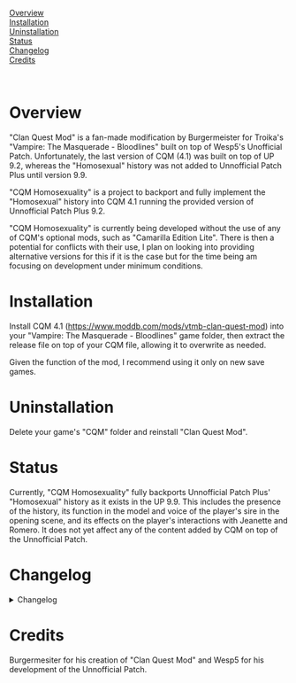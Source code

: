 [Overview](#overview) <br />
[Installation](#installation) <br />
[Uninstallation](#uninstallation) <br />
[Status](#status) <br />
[Changelog](#changelog) <br />
[Credits](#credits)

</br>

# Overview
"Clan Quest Mod" is a fan-made modification by Burgermeister for Troika's "Vampire: The Masquerade - Bloodlines" built on top of Wesp5's Unofficial Patch. Unfortunately, the last version of CQM (4.1) was built on top of UP 9.2, whereas the "Homosexual" history was not added to Unnofficial Patch Plus until version 9.9.

"CQM Homosexuality" is a project to backport and fully implement the "Homosexual" history into CQM 4.1 running the provided version of Unnofficial Patch Plus 9.2.

"CQM Homosexuality" is currently being developed without the use of any of CQM's optional mods, such as "Camarilla Edition Lite". There is then a potential for conflicts with their use, I plan on looking into providing alternative versions for this if it is the case but for the time being am focusing on development under minimum conditions.

# Installation
Install CQM 4.1 (https://www.moddb.com/mods/vtmb-clan-quest-mod) into your "Vampire: The Masquerade - Bloodlines" game folder, then extract the release file on top of your CQM file, allowing it to overwrite as needed.

Given the function of the mod, I recommend using it only on new save games.

# Uninstallation
Delete your game's "CQM" folder and reinstall "Clan Quest Mod".

# Status
Currently, "CQM Homosexuality" fully backports Unnofficial Patch Plus' "Homosexual" history as it exists in the UP 9.9. This includes the presence of the history, its function in the model and voice of the player's sire in the opening scene, and its effects on the player's interactions with Jeanette and Romero. It does not yet affect any of the content added by CQM on top of the Unnofficial Patch.

# Changelog
<details>
  <summary>Changelog</summary>
  >><details>
    <summary>R1</summary>
    Initial release backporting Unofficial Patch Plus' 9.9 "Homosexual" history to CQM 4.1.
  </details>
</details>

# Credits
Burgermesiter for his creation of "Clan Quest Mod" and Wesp5 for his development of the Unnofficial Patch.
